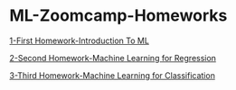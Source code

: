# ML-Zoomcamp-Homeworks
[1-First Homework-Introduction To ML](https://github.com/AbdelrahmanAbdelmougeth/ML-Zoomcamp-Homeworks/blob/1-First-Homework-(Introduction-to-Machine-Learning)/First%20Homework.ipynb)

[2-Second Homework-Machine Learning for Regression](https://github.com/AbdelrahmanAbdelmougeth/ML-Zoomcamp-Homeworks/blob/2-Second-Homework-Machine-Learning-for-Regression/2-Second%20Homework-Machine%20Learning%20for%20Regression.ipynb)

[3-Third Homework-Machine Learning for Classification](https://github.com/AbdelrahmanAbdelmougeth/ML-Zoomcamp-Homeworks/blob/3-Third-Homework-Machine-Learning-for-Classification/3-Third%20Homework-Machine%20Learning%20for%20Classification.ipynb)

